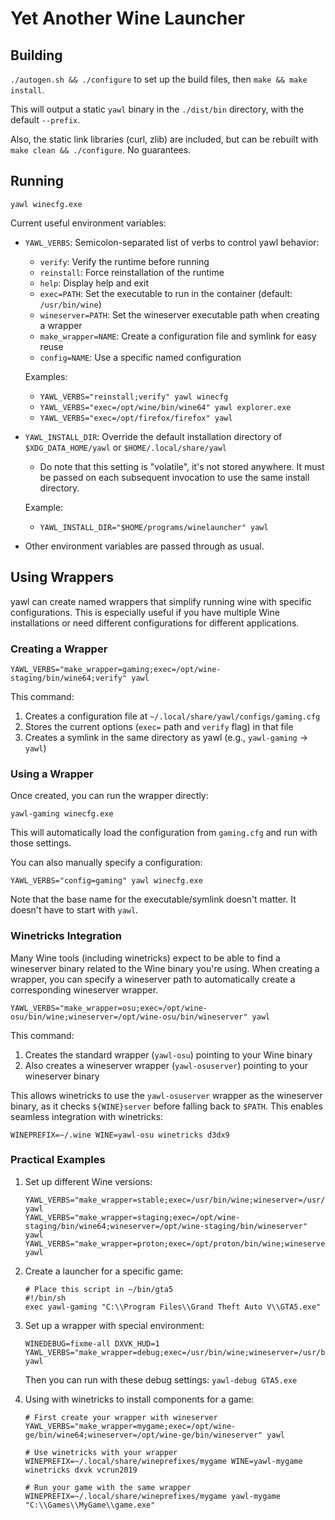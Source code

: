 # Yet Another Wine Launcher

## Building

`./autogen.sh && ./configure` to set up the build files, then `make && make install`.

This will output a static `yawl` binary in the `./dist/bin` directory, with the default `--prefix`.

Also, the static link libraries (curl, zlib) are included, but can be rebuilt with `make clean && ./configure`. No guarantees.

## Running

`yawl winecfg.exe`

Current useful environment variables:
- `YAWL_VERBS`: Semicolon-separated list of verbs to control yawl behavior:
  - `verify`: Verify the runtime before running
  - `reinstall`: Force reinstallation of the runtime
  - `help`: Display help and exit
  - `exec=PATH`: Set the executable to run in the container (default: `/usr/bin/wine`)
  - `wineserver=PATH`: Set the wineserver executable path when creating a wrapper
  - `make_wrapper=NAME`: Create a configuration file and symlink for easy reuse
  - `config=NAME`: Use a specific named configuration

  Examples:
  - `YAWL_VERBS="reinstall;verify" yawl winecfg`
  - `YAWL_VERBS="exec=/opt/wine/bin/wine64" yawl explorer.exe`
  - `YAWL_VERBS="exec=/opt/firefox/firefox" yawl`

- `YAWL_INSTALL_DIR`: Override the default installation directory of `$XDG_DATA_HOME/yawl` or `$HOME/.local/share/yawl`
  - Do note that this setting is "volatile", it's not stored anywhere. It must be passed on each subsequent invocation to use the same install directory.

  Example:
  - `YAWL_INSTALL_DIR="$HOME/programs/winelauncher" yawl`

- Other environment variables are passed through as usual.

## Using Wrappers

yawl can create named wrappers that simplify running wine with specific configurations. This is especially useful if you have multiple Wine installations or need different configurations for different applications.

### Creating a Wrapper

```
YAWL_VERBS="make_wrapper=gaming;exec=/opt/wine-staging/bin/wine64;verify" yawl
```

This command:
1. Creates a configuration file at `~/.local/share/yawl/configs/gaming.cfg`
2. Stores the current options (`exec=` path and `verify` flag) in that file
3. Creates a symlink in the same directory as yawl (e.g., `yawl-gaming` → `yawl`)

### Using a Wrapper

Once created, you can run the wrapper directly:

```
yawl-gaming winecfg.exe
```

This will automatically load the configuration from `gaming.cfg` and run with those settings.

You can also manually specify a configuration:

```
YAWL_VERBS="config=gaming" yawl winecfg.exe
```

Note that the base name for the executable/symlink doesn't matter. It doesn't have to start with `yawl`.

### Winetricks Integration

Many Wine tools (including winetricks) expect to be able to find a wineserver binary related to the Wine binary you're using. When creating a wrapper, you can specify a wineserver path to automatically create a corresponding wineserver wrapper.

```
YAWL_VERBS="make_wrapper=osu;exec=/opt/wine-osu/bin/wine;wineserver=/opt/wine-osu/bin/wineserver" yawl
```

This command:
1. Creates the standard wrapper (`yawl-osu`) pointing to your Wine binary
2. Also creates a wineserver wrapper (`yawl-osuserver`) pointing to your wineserver binary

This allows winetricks to use the `yawl-osuserver` wrapper as the wineserver binary, as it checks `${WINE}server` before falling back to `$PATH`. This enables seamless integration with winetricks:

```
WINEPREFIX=~/.wine WINE=yawl-osu winetricks d3dx9
```

### Practical Examples

1. Set up different Wine versions:
   ```
   YAWL_VERBS="make_wrapper=stable;exec=/usr/bin/wine;wineserver=/usr/bin/wineserver" yawl
   YAWL_VERBS="make_wrapper=staging;exec=/opt/wine-staging/bin/wine64;wineserver=/opt/wine-staging/bin/wineserver" yawl
   YAWL_VERBS="make_wrapper=proton;exec=/opt/proton/bin/wine;wineserver=/opt/proton/bin/wineserver" yawl
   ```

2. Create a launcher for a specific game:
   ```
   # Place this script in ~/bin/gta5
   #!/bin/sh
   exec yawl-gaming "C:\\Program Files\\Grand Theft Auto V\\GTA5.exe"
   ```

3. Set up a wrapper with special environment:
   ```
   WINEDEBUG=fixme-all DXVK_HUD=1 YAWL_VERBS="make_wrapper=debug;exec=/usr/bin/wine;wineserver=/usr/bin/wineserver" yawl
   ```
   Then you can run with these debug settings: `yawl-debug GTA5.exe`

4. Using with winetricks to install components for a game:
   ```
   # First create your wrapper with wineserver
   YAWL_VERBS="make_wrapper=mygame;exec=/opt/wine-ge/bin/wine64;wineserver=/opt/wine-ge/bin/wineserver" yawl

   # Use winetricks with your wrapper
   WINEPREFIX=~/.local/share/wineprefixes/mygame WINE=yawl-mygame winetricks dxvk vcrun2019

   # Run your game with the same wrapper
   WINEPREFIX=~/.local/share/wineprefixes/mygame yawl-mygame "C:\\Games\\MyGame\\game.exe"
   ```
